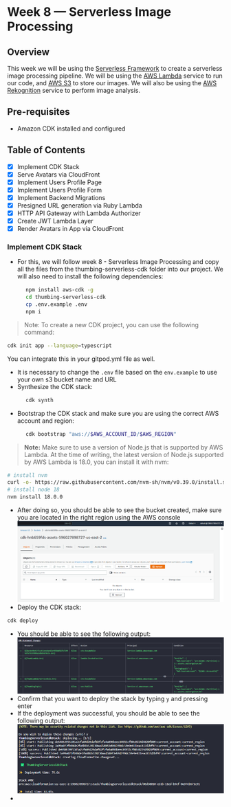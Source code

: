 # Week 8 — Serverless Image Processing

## Overview

This week we will be using the [Serverless Framework](https://serverless.com/) to create a serverless image processing pipeline. We will be using the [AWS Lambda](https://aws.amazon.com/lambda/) service to run our code, and [AWS S3](https://aws.amazon.com/s3/) to store our images. We will also be using the [AWS Rekognition](https://aws.amazon.com/rekognition/) service to perform image analysis.

## Pre-requisites
- Amazon CDK installed and configured

## Table of Contents

- [X] Implement CDK Stack	
- [X] Serve Avatars via CloudFront	
- [X] Implement Users Profile Page
- [X] Implement Users Profile Form	
- [X] Implement Backend Migrations	
- [X] Presigned URL generation via Ruby Lambda	
- [X] HTTP API Gateway with Lambda Authorizer
- [X] Create JWT Lambda Layer
- [X] Render Avatars in App via CloudFront

### Implement CDK Stack

- For this, we will follow week 8 - Serverless Image Processing and copy all the files from the thumbing-serverless-cdk folder into our project. We will also need to install the following dependencies:

```bash
      npm install aws-cdk -g
      cd thumbing-serverless-cdk
      cp .env.example .env
      npm i
```
> Note: To create a new CDK project, you can use the following command:
```bash
cdk init app --language=typescript
```
You can integrate this in your gitpod.yml file as well.
- It is necessary to change the `.env` file based on the `env.example` to use your own s3 bucket name and URL
- Synthesize the CDK stack:
```bash
      cdk synth
```
- Bootstrap the CDK stack and make sure you are using the correct AWS account and region:
```bash
      cdk bootstrap "aws://$AWS_ACCOUNT_ID/$AWS_REGION"
```
> **Note:** Make sure to use a version of Node.js that is supported by AWS Lambda. At the time of writing, the latest version of Node.js supported by AWS Lambda is 18.0, you can install it with nvm:
```bash
# install nvm
curl -o- https://raw.githubusercontent.com/nvm-sh/nvm/v0.39.0/install.sh | bash
# install node 18
nvm install 18.0.0
```
- After doing so, you should be able to see the bucket created, make sure you are located in the right region using the AWS console
![cdk-bucket](../_docs/assets/cdk-bucket.png)
- Deploy the CDK stack:
```bash
cdk deploy
```
- You should be able to see the following output:
![cdk-output](../_docs/assets/cdk-output.png)
- Confirm that you want to deploy the stack by typing `y` and pressing enter
- If the deployment was successful, you should be able to see the following output:
![cdk-deployed](../_docs/assets/cdk-deployed.png)
- 